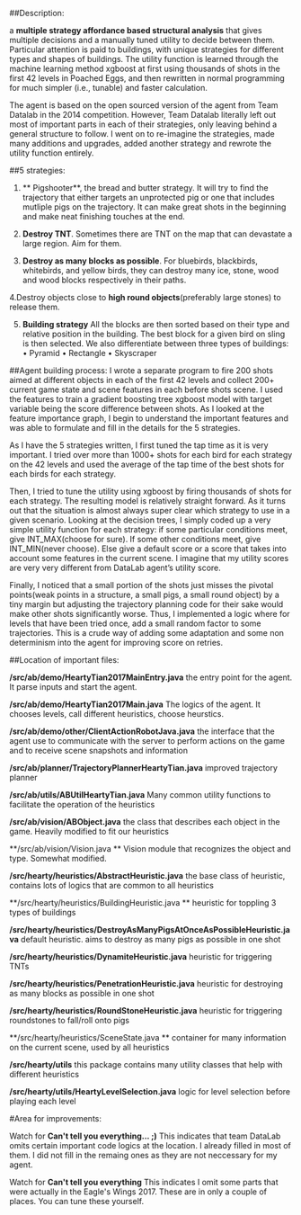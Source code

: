 ##Description: 

a **multiple strategy affordance based structural analysis** that gives multiple decisions and a manually tuned utility to decide between them. Particular attention is paid to buildings, with unique strategies for different types and shapes of buildings. The utility function is learned through the machine learning method xgboost at first using thousands of shots in the first 42 levels in Poached Eggs, and then rewritten in normal programming for much simpler (i.e., tunable) and faster calculation. 

The agent is based on the open sourced version of the agent from Team Datalab in the 2014 competition.  However, Team Datalab literally left out most of important parts in each of their strategies, only leaving behind a general structure to follow. I went on to re-imagine the strategies, made many additions and upgrades, added another strategy and rewrote the utility function entirely.

##5 strategies:

1. ** Pigshooter**, the bread and butter strategy. It will try to find the trajectory that either targets an unprotected pig or one that includes mutliple pigs on the trajectory. It can make great shots in the
beginning and make neat finishing touches at the end.

2. **Destroy TNT**. Sometimes there are TNT on the map that can devastate a large region. Aim for them.

3. **Destroy as many blocks as possible**. For bluebirds, blackbirds, whitebirds, and yellow birds, they can destroy many ice, stone, wood and wood blocks respectively in their paths.

4.Destroy objects close to **high round objects**(preferably large stones) to release them.

5. **Building strategy** All the blocks are then sorted based on their type and relative position in the building. The best block for a given bird on sling is then selected. We also differentiate between three types of buildings:
• Pyramid
• Rectangle
• Skyscraper

##Agent building process:
I wrote a separate program to fire 200 shots aimed at different objects in each of the first 42 levels and collect 200+ current game state and scene features in each before shots scene.  I used the features to train a gradient boosting tree xgboost model with target variable being the score difference between shots.  As I looked at the feature importance graph, I begin to understand the important features and was able to formulate and fill in the details for the 5 strategies. 

As I have the 5 strategies written, I first tuned the tap time as it is very important. I tried over more than 1000+ shots for each bird for each strategy on the 42 levels and used the average of the tap time of the best shots for each birds for each strategy.

Then, I tried to tune the utility using xgboost by firing thousands of shots for each strategy. The resulting model is relatively straight forward. As it turns out that the situation is almost always super clear which strategy to use in a given scenario. Looking at the decision trees, I simply coded up a very simple utility function for each strategy: if some particular conditions meet, give INT_MAX(choose for sure). If some other conditions meet, give INT_MIN(never choose). Else give a default score or a score that takes into account some features in the current scene. I imagine that my utility scores are very very different from DataLab agent’s utility score. 

Finally, I noticed that a small portion of the shots just misses the pivotal points(weak points in a structure, a small pigs, a small round object) by a tiny margin but adjusting the trajectory planning code for their sake would make other shots significantly worse. Thus, I implemented a logic where for levels that have been tried once, add a small random factor to some trajectories. This is a crude way of adding some adaptation and some non determinism into the agent for improving score on retries.

##Location of important files:

**/src/ab/demo/HeartyTian2017MainEntry.java**   the entry point for the agent.  It parse inputs and start the agent.

**/src/ab/demo/HeartyTian2017Main.java**     The logics of the agent. It chooses levels, call different heuristics, choose heurstics.

**/src/ab/demo/other/ClientActionRobotJava.java**   the interface that the agent use to communicate with the server to perform actions on the game and to receive scene snapshots and information

**/src/ab/planner/TrajectoryPlannerHeartyTian.java**  improved trajectory planner

**/src/ab/utils/ABUtilHeartyTian.java**   Many common utility functions to facilitate the operation of the heuristics

**/src/ab/vision/ABObject.java**          the class that describes each object in the game.  Heavily modified to fit our heuristics

**/src/ab/vision/Vision.java **           Vision module that recognizes the object and type.  Somewhat modified.

**/src/hearty/heuristics/AbstractHeuristic.java**    the base class of heuristic, contains lots of logics that are common to all heuristics

**/src/hearty/heuristics/BuildingHeuristic.java **   heuristic for toppling 3 types of buildings

**/src/hearty/heuristics/DestroyAsManyPigsAtOnceAsPossibleHeuristic.java**  default heuristic.  aims to destroy as many pigs as possible in one shot

**/src/hearty/heuristics/DynamiteHeuristic.java**      heuristic for triggering TNTs

**/src/hearty/heuristics/PenetrationHeuristic.java**     heuristic for destroying as many blocks as possible in one shot

**/src/hearty/heuristics/RoundStoneHeuristic.java**      heuristic for triggering roundstones to fall/roll onto pigs

**/src/hearty/heuristics/SceneState.java **           container for many information on the current scene, used by all heuristics

**/src/hearty/utils**    this package contains many utility classes that help with different heuristics

**/src/hearty/utils/HeartyLevelSelection.java**     logic for level selection before playing each level

#Area for improvements:

Watch for **Can't tell you everything... ;)**  This indicates that team DataLab omits certain important code logics at the location. I already filled in most of them. I did not fill in the remaing ones as they are not neccessary for my agent.

Watch for **Can't tell you everything**     This indicates I omit some parts that were actually in the Eagle's Wings 2017. These are in only a couple of places.  You can tune these yourself.
